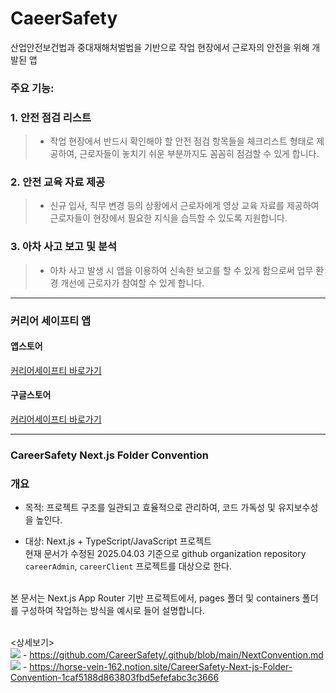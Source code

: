 # CaeerSafety

산업안전보건법과 중대재해처벌법을 기반으로 작업 현장에서 근로자의 안전을 위해 개발된 앱

### 주요 기능:

### 1. 안전 점검 리스트
> - 작업 현장에서 반드시 확인해야 할 안전 점검 항목들을 체크리스트 형태로 제공하여, 근로자들이 놓치기 쉬운 부분까지도 꼼꼼히 점검할 수 있게 합니다.

### 2. 안전 교육 자료 제공
> - 신규 입사, 직무 변경 등의 상황에서 근로자에게 영상 교육 자료를 제공하여 근로자들이 현장에서 필요한 지식을 습득할 수 있도록 지원합니다.

### 3. 아차 사고 보고 및 분석
> - 아차 사고 발생 시 앱을 이용하여 신속한 보고를 할 수 있게 함으로써 업무 환경 개선에 근로자가 참여할 수 있게 합니다.


---
### 커리어 세이프티 앱

#### 앱스토어   

[커리어세이프티 바로가기](https://apps.apple.com/kr/app/%EC%BB%A4%EB%A6%AC%EC%96%B4-%EC%84%B8%EC%9D%B4%ED%94%84%ED%8B%B0/id6504982082)

#### 구글스토어  

[커리어세이프티 바로가기](https://play.google.com/store/apps/details?id=kr.co.career.careersafety&hl=ko)

---
### CareerSafety Next.js Folder Convention  

### 개요  
-	목적: 프로젝트 구조를 일관되고 효율적으로 관리하여, 코드 가독성 및 유지보수성을 높인다.

-	대상: Next.js + TypeScript/JavaScript 프로젝트  
현재 문서가 수정된 2025.04.03 기준으로 github organization repository `careerAdmin`, `careerClient` 프로젝트를 대상으로 한다.

<br>
본 문서는 Next.js App Router 기반 프로젝트에서, pages 폴더 및 containers 폴더를 구성하여 작업하는 방식을 예시로 들어 설명합니다.

<br>
<br>

<상세보기>  
<img src="https://img.shields.io/badge/GitHub-white?style=plastic&logo=GitHub&logoColor=black"/> - https://github.com/CareerSafety/.github/blob/main/NextConvention.md  
<img src="https://img.shields.io/badge/Notion-white?style=plastic&logo=Notion&logoColor=black"/> - https://horse-vein-162.notion.site/CareerSafety-Next-js-Folder-Convention-1caf5188d863803fbd5efefabc3c3666


<!--style=[배지의 모양 :(plastic, flat, flat-square, for-the-badge, social)중 하나만 골라 넣는다.]-->


<!--
모바일 주소 (웹에선 안들어가짐)

Mobile: [커리어세이프티 바로기기](itms-apps://itunes.apple.com/app/6504982082) 
Mobile: [커리어세이프티 바로가기](market://details?id=kr.co.career.careersafety)  
-->



<!--

**Here are some ideas to get you started:**

🙋‍♀️ A short introduction - what is your organization all about?
🌈 Contribution guidelines - how can the community get involved?
👩‍💻 Useful resources - where can the community find your docs? Is there anything else the community should know?
🍿 Fun facts - what does your team eat for breakfast?
🧙 Remember, you can do mighty things with the power of [Markdown](https://docs.github.com/github/writing-on-github/getting-started-with-writing-and-formatting-on-github/basic-writing-and-formatting-syntax)
-->
